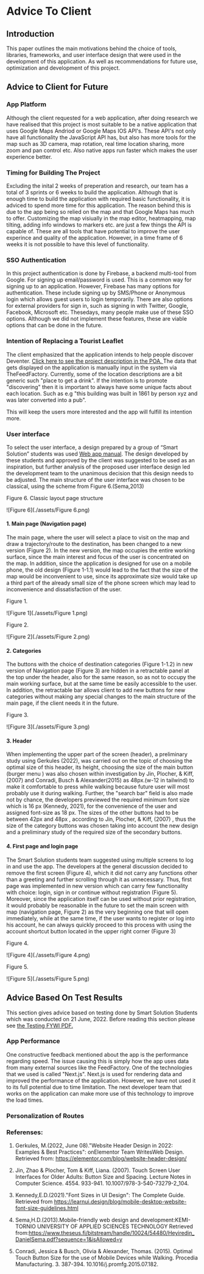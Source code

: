 # Advice To Client

## Introduction
This paper outlines the main motivations behind the choice of tools, libraries, frameworks, and user interface design that were used in the development of this application. As well as recommendations for future use, optimization and development of this project.

## Advice to Client for Future
### App Platform
Although the client requested for a web application, after doing research we have realised that this project is most suitable to be a native application that uses Google Maps Andriod or Google Maps IOS API's. These API's not only have all functionality the JavaScript API has, but also has more tools for the map such as 3D camera, map rotation, real time location sharing, more zoom and pan control etc. Also native apps run faster which makes the user experience better.

### Timing for Building The Project

Excluding the inital 2 weeks of preperation and research, our team has a total of 3 sprints or 6 weeks to build the application. Although that is enough time to build the application with required basic functionality, it is adviced to spend more time for this application. The reason behind this is due to the app being so relied on the map and that Google Maps has much to offer. Customizing the map visiually in the map editor, heatmapping, map tilting, adding info windows to markers etc. are just a few things the API is capable of. These are all tools that have potential to improve the user experince and quality of the application. However, in a time frame of 6 weeks it is not possible to have this level of functionality.

### SSO Authentication

In this project authentication is done by Firebase, a backend multi-tool from Google. For signing up email/password is used. This is a common way for signing up to an application. However, Firebase has many options for authentication. These include signing up by SMS/Phone or Anonymous login which allows guest users to login temporarily. There are also options for external providers for sign in, such as signing in with Twitter, Google, Facebook, Microsoft etc. Thesedays, many people make use of these SSO options. Although we did not implement these features, these are viable options that can be done in the future.

### Intention of Replacing a Tourist Leaflet

 The client emphasized that the application intends to help people discover Deventer.  [Click here to see the project description in the POA. ](../project-docs/POA.md) The data that gets displayed on the application is manually input in the system via TheFeedFactory. Currently, some of the location descriptions are a bit generic such "place to get a drink". If the intention is to promote "discovering" then it is important to always have some unique facts about each location. Such as e.g "this building was built in 1861 by person xyz and was later converted into a pub".

 This will keep the users more interested and the app will fulfill its intention more. 

### User interface

To select the user interface, a design prepared by a group of “Smart Solution” students was used [Web app manual](assets/Handleiding_webapp.docx). The design developed by these students and approved by the client was suggested to be used as an inspiration, but further analysis of the proposed user interface design led the development team to the unanimous decision that this design needs to be adjusted. The main structure of the user interface was chosen to be classical, using the scheme from Figure 6.(Sema,2013)

Figure 6. Classic layout page structure

![Figure 6](./assets/Figure 6.png)

#### 1. Main page (Navigation page)

The main page, where the user will select a place to visit on the map and draw a trajectory/route to the destination, has been changed to a new version (Figure 2). In the new version, the map occupies the entire working surface, since the main interest and focus of the user is concentrated on the map. In addition, since the application is designed for use on a mobile phone, the old design (Figure 1-1.1) would lead to the fact that the size of the map would be inconvenient to use, since its approximate size would take up a third part of the already small size of the phone screen which may lead to inconvenience and dissatisfaction of the user.

Figure 1.

![Figure 1](./assets/Figure 1.png)

Figure 2.

![Figure 2](./assets/Figure 2.png)

#### 2. Categories
The buttons with the choice of destination categories (Figure 1-1.2)  in new version of Navigation page (Figure 3) are hidden in a retractable panel at the top under the header, also for the same reason, so as not to occupy the main working surface, but at the same time be easily accessible to the user. In addition, the retractable bar allows client to add new buttons for new categories without making any special changes to the main structure of the main page, if the client needs it in the future.

Figure 3.

![Figure 3](./assets/Figure 3.png)

#### 3. Header
When implementing the upper part of the screen (header), a preliminary study using Gerkules (2022),  was carried out on the topic of choosing the optimal size of this header, its height, choosing the size of the main button (burger menu ) was also chosen within investigation by Jin, Plocher, & Kiff, (2007) and Conradi, Busch & Alexander(2015) as 48px.(w-12 in tailwind) to make it comfortable to press while walking because future user will most probably use it during walking.
Further, the "search bar" field is also made not by chance, the developers previewed the required minimum font size which is 16 px (Kennedy, 2021), for the convenience of the user and assigned font-size as 18 px. The sizes of the other buttons had to be between 42px and 48px , according to Jin, Plocher, & Kiff, (2007) , thus the size of the category buttons was chosen taking into account the new design and a preliminary study of the required size of the secondary buttons.

#### 4. First page and login page
The Smart Solution students team suggested using multiple screens to log in and use the app. The developers at the general discussion decided to remove the first screen (Figure 4), which it did not carry any functions other than a greeting and further scrolling through it as unnecessary. Thus, first page was implemented in new version which can carry few functionality with choice: login, sign in or continue without registration (Figure 5).
Moreover, since the application itself can be used without prior registration, it would probably be reasonable in the future to set the main screen with map (navigation page, Figure 2) as the very beginning one that will open immediately, while at the same time, if the user wants to register or log into his account, he can always quickly proceed to this process with using the account shortcut button located in the upper right corner (Figure 3)

Figure 4.

![Figure 4](./assets/Figure 4.png)

Figure 5.

![Figure 5](./assets/Figure 5.png)


## Advice Based On Test Results 
This section gives advice based on testing done by Smart Solution Students which was conducted on 21 June, 2022. Before reading this section please see [the Testing FYWI PDF. ](../../pdf/project-docs/Testing%20FYWI.pdf)

### App Performance
One constructive feedback mentioned about the app is the performance regarding speed. The issue causing this is simply how the app uses data from many external sources like the FeedFactory. One of the technologies that we used is called "Next.js". Next.js is used for rendering data and improved the performance of the application. However, we have not used it to its full potential due to time limitation. The next developer team that works on the application can make more use of this technology to improve the load times.

### Personalization of Routes



### Referenses:

1. Gerkules, M.(2022, June 08)."Website Header Design in 2022: Examples & Best Practices": onElementor Team WritesWeb Design.
      Retrieved from: https://elementor.com/blog/website-header-design/

2. Jin, Zhao & Plocher, Tom & Kiff, Liana. (2007). Touch Screen User Interfaces for Older    Adults: Button Size and Spacing. Lecture Notes in Computer Science. 4554. 933-941. 10.1007/978-3-540-73279-2_104.

3. Kennedy,E.D.(2021)."Font Sizes in UI Design": The Complete Guide.
      Retrieved from https://learnui.design/blog/mobile-desktop-website-font-size-guidelines.html 

4. Sema,H.D.(2013).Mobile-friendly web design and development:KEMI-TORNIO UNIVERSITY OF APPLIED SCIENCES
TECHNOLOGY Retrieved from:https://www.theseus.fi/bitstream/handle/10024/54480/Heyiredin_DanielSema.pdf?sequence=1&isAllowed=y
5. Conradi, Jessica & Busch, Olivia & Alexander, Thomas. (2015). Optimal Touch Button Size for the use of Mobile Devices while Walking. Procedia Manufacturing. 3. 387-394. 10.1016/j.promfg.2015.07.182. 

